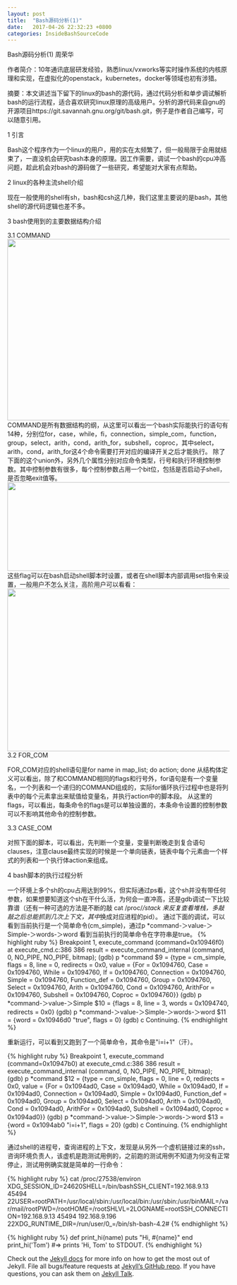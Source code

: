 ```yaml
---
layout: post
title:  "Bash源码分析(1)"
date:   2017-04-26 22:32:23 +0800
categories: InsideBashSourceCode
---
```

Bash源码分析(1)
周荣华

作者简介：10年通讯底层研发经验，熟悉linux/vxworks等实时操作系统的内核原理和实现，在虚拟化的openstack，kubernetes，docker等领域也初有涉猎。

摘要：本文讲述当下留下的linux的bash的源代码，通过代码分析和单步调试解析bash的运行流程，适合喜欢研究linux原理的高级用户。分析的源代码来自gnu的开源项目https://git.savannah.gnu.org/git/bash.git，例子是作者自己编写，可以随意引用。

1 引言

Bash这个程序作为一个linux的用户，用的实在太频繁了，但一般局限于会用就结束了，一直没机会研究bash本身的原理。因工作需要，调试一个bash的cpu冲高问题，趁此机会对bash的源码做了一些研究，希望能对大家有点帮助。

2 linux的各种主流shell介绍

现在一般使用的shell有sh，bash和csh这几种，我们这里主要说的是bash，其他shell的源代码逻辑也差不多。

3 bash使用到的主要数据结构介绍

3.1 COMMAND
<span lang=EN-US><img width=554 height=411 id="图片 1"
src="InsideBashSourceCode(1).files/image002.jpg"></span>
COMMAND是所有数据结构的纲，从这里可以看出一个bash实际能执行的语句有14种，分别位for，case，while，fi，connection，simple_com，function，group，select，arith，cond，arith_for，subshell，coproc，其中select，arith，cond，arith_for这4个命令需要打开对应的编译开关之后才能执行。
除了下面的这个union外，另外几个属性分别对应命令类型，行号和执行环境控制参数。其中控制参数有很多，每个控制参数占用一个bit位，包括是否启动子shell，是否忽略exit值等。
<span lang=EN-US><img width=554 height=201 id="图片 7"
src="InsideBashSourceCode(1).files/image003.jpg"></span>
这些flag可以在bash启动shell脚本时设置，或者在shell脚本内部调用set指令来设置，一般用户不怎么关注，高阶用户可以看看：
<span lang=EN-US><img width=554 height=369 id="图片 10"
src="InsideBashSourceCode(1).files/image004.jpg"></span>
3.2 FOR_COM
 
FOR_COM对应的shell语句是for name in map_list; do action; done
从结构体定义可以看出，除了和COMMAND相同的flags和行号外，for语句是有一个变量名，一个列表和一个递归的COMMAND组成的，实际for循环执行过程中也是将列表中的每个元素拿出来赋值给变量名，并执行action中的脚本段。
从这里的flags，可以看出，每条命令的flags是可以单独设置的，本条命令设置的控制参数可以不影响其他命令的控制参数。

3.3 CASE_COM
 
对照下面的脚本，可以看出，先判断一个变量，变量判断晚走到复合语句clauses，注意clause最终实现的时候是一个单向链表，链表中每个元素由一个样式的列表和一个执行体action来组成。
 



4 bash脚本的执行过程分析

一个环境上多个sh的cpu占用达到99%，但实际通过ps看，这个sh并没有带任何参数，如果想要知道这个sh在干什么活，为何会一直冲高，还是gdb调试一下比较靠谱（还有一种可选的方法是不断的敲 cat /proc/*/stack 来反复查看堆栈，多敲敲之后总能抓到几次上下文，其中*换成对应进程的pid）。
通过下面的调试，可以看到当前执行是一个简单命令(cm_simple)，通过p *command-＞value-＞Simple-＞words-＞word 看到当前执行的简单命令在字符串是true。
{% highlight ruby %}
Breakpoint 1, execute_command (command=0x10946f0) at execute_cmd.c:386
386       result = execute_command_internal (command, 0, NO_PIPE, NO_PIPE, bitmap);
(gdb) p *command
$9 = {type = cm_simple, flags = 8, line = 0, redirects = 0x0, value = {For = 0x1094760, Case = 0x1094760, While = 0x1094760, 
    If = 0x1094760, Connection = 0x1094760, Simple = 0x1094760, Function_def = 0x1094760, Group = 0x1094760, Select = 0x1094760, 
    Arith = 0x1094760, Cond = 0x1094760, ArithFor = 0x1094760, Subshell = 0x1094760, Coproc = 0x1094760}}
(gdb) p *command-＞value-＞Simple 
$10 = {flags = 8, line = 3, words = 0x1094740, redirects = 0x0}
(gdb) p *command-＞value-＞Simple-＞words-＞word 
$11 = {word = 0x10946d0 "true", flags = 0}
(gdb) c
Continuing.
{% endhighlight %}

重新运行，可以看到又跑到了一个简单命令，其命令是"i=i+1"（汗）。

{% highlight ruby %}
Breakpoint 1, execute_command (command=0x10947b0) at execute_cmd.c:386
386       result = execute_command_internal (command, 0, NO_PIPE, NO_PIPE, bitmap);
(gdb) p *command
$12 = {type = cm_simple, flags = 0, line = 0, redirects = 0x0, value = {For = 0x1094ad0, Case = 0x1094ad0, While = 0x1094ad0, 
    If = 0x1094ad0, Connection = 0x1094ad0, Simple = 0x1094ad0, Function_def = 0x1094ad0, Group = 0x1094ad0, Select = 0x1094ad0, 
    Arith = 0x1094ad0, Cond = 0x1094ad0, ArithFor = 0x1094ad0, Subshell = 0x1094ad0, Coproc = 0x1094ad0}}
(gdb) p *command-＞value-＞Simple-＞words-＞word 
$13 = {word = 0x1094ab0 "i=i+1", flags = 20}
(gdb) c
Continuing.
{% endhighlight %}

通过shell的进程号，查询进程的上下文，发现是从另外一个虚机链接过来的ssh，咨询环境负责人，该虚机是跑测试用例的，之前跑的测试用例不知道为何没有正常停止，测试用例确实就是简单的一行命令：

 
{% highlight ruby %}
cat /proc/27538/environ 
XDG_SESSION_ID=24620SHELL=/bin/bashSSH_CLIENT=192.168.9.13 45494 22USER=rootPATH=/usr/local/sbin:/usr/local/bin:/usr/sbin:/usr/binMAIL=/var/mail/rootPWD=/rootHOME=/rootSHLVL=2LOGNAME=rootSSH_CONNECTION=192.168.9.13 45494 192.168.9.196 22XDG_RUNTIME_DIR=/run/user/0_=/bin/sh-bash-4.2# 
{% endhighlight %}


{% highlight ruby %}
def print_hi(name)
  puts "Hi, #{name}"
end
print_hi('Tom')
#=> prints 'Hi, Tom' to STDOUT.
{% endhighlight %}

Check out the [Jekyll docs][jekyll-docs] for more info on how to get the most out of Jekyll. File all bugs/feature requests at [Jekyll’s GitHub repo][jekyll-gh]. If you have questions, you can ask them on [Jekyll Talk][jekyll-talk].

[jekyll-docs]: https://jekyllrb.com/docs/home
[jekyll-gh]:   https://github.com/jekyll/jekyll
[jekyll-talk]: https://talk.jekyllrb.com/
